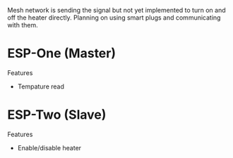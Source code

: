 Mesh network is sending the signal but not yet implemented to turn on and off the heater directly. Planning on using smart plugs and communicating with them.

# ESP-One (Master)
Features
* Tempature read

# ESP-Two (Slave)
Features
* Enable/disable heater
